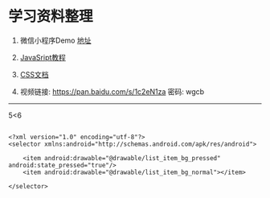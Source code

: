 # 学习资料整理

1. 微信小程序Demo  [地址](http://bbs.larkapp.com/)
2. [JavaSript教程](http://www.liaoxuefeng.com/wiki/001434446689867b27157e896e74d51a89c25cc8b43bdb3000)

3. [CSS文档](http://www.phpstudy.net/css3/)

4. 视频链接: https://pan.baidu.com/s/1c2eN1za 密码: wgcb

----

5<6 

```

<?xml version="1.0" encoding="utf-8"?>
<selector xmlns:android="http://schemas.android.com/apk/res/android">

    <item android:drawable="@drawable/list_item_bg_pressed" android:state_pressed="true"/>
    <item android:drawable="@drawable/list_item_bg_normal"></item>

</selector>

```